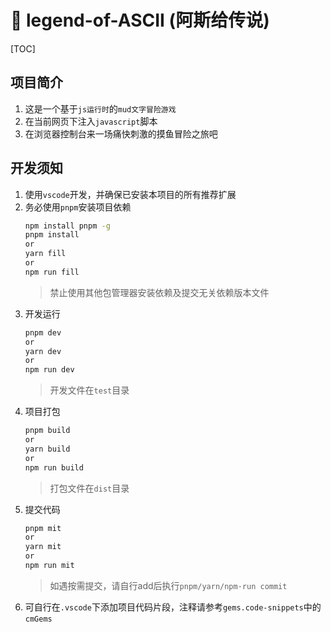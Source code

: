 # 📕 legend-of-ASCII (阿斯给传说)

[TOC]

## 项目简介
  1. 这是一个基于`js运行时`的`mud文字冒险游戏`
  2. 在当前网页下注入`javascript`脚本
  3. 在浏览器控制台来一场痛快刺激的摸鱼冒险之旅吧

## 开发须知
  1. 使用`vscode`开发，并确保已安装本项目的所有推荐扩展
  2. 务必使用`pnpm`安装项目依赖
      ```bash
      npm install pnpm -g
      pnpm install
      or
      yarn fill
      or
      npm run fill
      ```
      >禁止使用其他包管理器安装依赖及提交无关依赖版本文件
  3. 开发运行
      ```bash
      pnpm dev
      or
      yarn dev
      or
      npm run dev
      ```
      >开发文件在`test`目录
  4. 项目打包
      ```bash
      pnpm build
      or
      yarn build
      or
      npm run build
      ```
      >打包文件在`dist`目录
  5. 提交代码
      ```bash
      pnpm mit
      or
      yarn mit
      or
      npm run mit
      ```
      >如遇按需提交，请自行add后执行`pnpm/yarn/npm·run commit`
  6. 可自行在`.vscode`下添加项目代码片段，注释请参考`gems.code-snippets`中的`cmGems`
